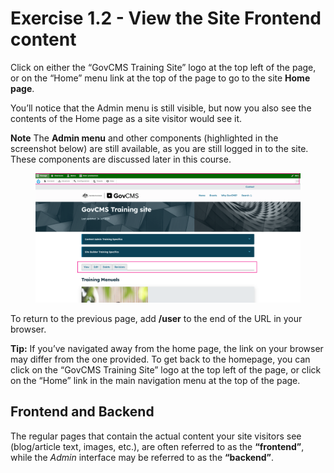 # Exercise 1.2 - View the Site Frontend content

Click on either the “GovCMS Training Site” logo at the top left of the page, or on the “Home” menu link at the top of the page to go to the site **Home page**.

You’ll notice that the Admin menu is still visible, but now you also see the contents of the Home page as a site visitor would see it.

**Note** The **Admin menu** and other components (highlighted in the screenshot below) are still available, as you are still logged in to the site. These components are discussed later in this course.

<figure><img src="../.gitbook/assets/image (1) (1) (1) (1) (1) (1) (1) (1) (1) (1) (1) (1) (1).png" alt=""><figcaption></figcaption></figure>

To return to the previous page, add **/user** to the end of the URL in your browser.

**Tip:** If you’ve navigated away from the home page, the link on your browser may differ from the one provided. To get back to the homepage, you can click on the “GovCMS Training Site” logo at the top left of the page, or click on the “Home” link in the main navigation menu at the top of the page.

## Frontend and Backend

The regular pages that contain the actual content your site visitors see (blog/article text, images, etc.), are often referred to as the **“frontend”**, while the _Admin_ interface may be referred to as the **“backend”**.
